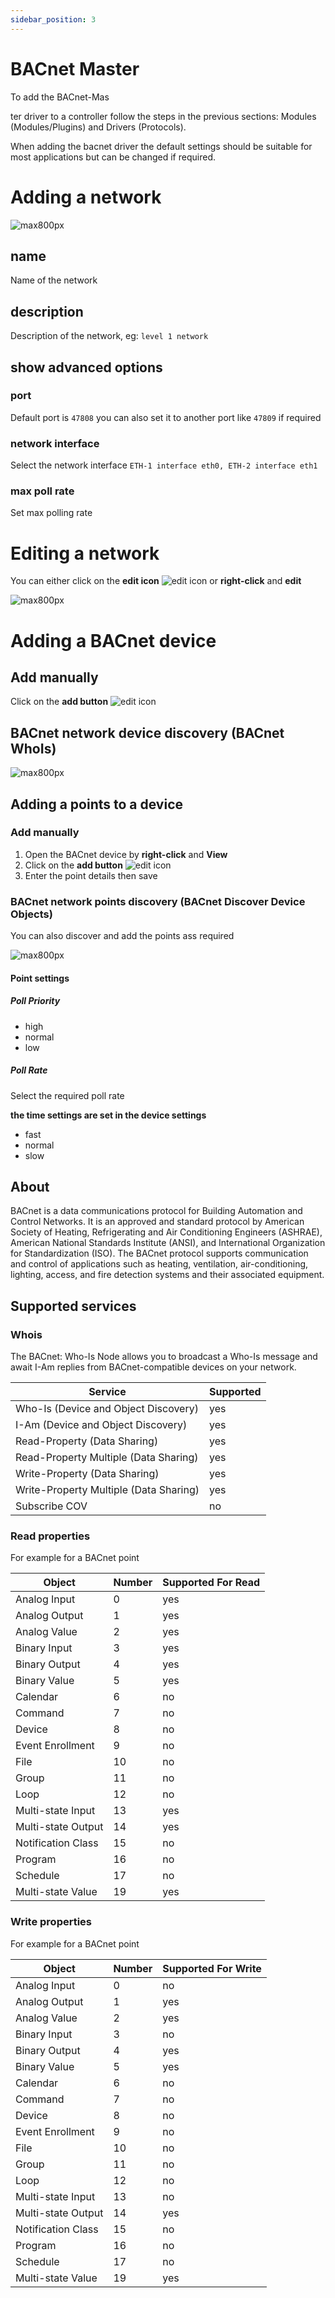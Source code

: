 ```yaml
---
sidebar_position: 3
---
```


# BACnet Master

To add the BACnet-Mas

ter driver to a controller follow the steps in the previous sections: Modules (Modules/Plugins) and
Drivers (Protocols).

When adding the bacnet driver the default settings should be suitable for most applications but can be changed if
required.

# Adding a network
![max800px](img/bacnet-add-network-whois.gif)

## name
Name of the network

## description
Description of the network, eg: `level 1 network`

## show advanced options

### port
Default port is `47808` you can also set it to another port like `47809` if required

### network interface 
Select the network interface
`ETH-1 interface eth0, ETH-2 interface eth1`

### max poll rate
Set max polling rate

# Editing a network
You can either click on the **edit icon** ![edit icon](../../img/edit-icon.png) or **right-click** and **edit**

![max800px](img/bacnet-master-settings.png)

# Adding a BACnet device

## Add manually

Click on the **add button** ![edit icon](../img/apps/add-button.png) 

## BACnet network device discovery (BACnet WhoIs)

![max800px](img/whois.gif)


## Adding a points to a device

### Add manually

1. Open the BACnet device by **right-click** and **View**
2. Click on the **add button** ![edit icon](../img/apps/add-button.png)
3. Enter the point details then save

### BACnet network points discovery (BACnet Discover Device Objects)

You can also discover and add the points ass required

![max800px](img/discover-points.gif)

#### Point settings

##### Poll  Priority

- high
- normal
- low

##### Poll Rate
Select the required poll rate

**the time settings are set in the device settings**

- fast
- normal
- slow


## About

BACnet is a data communications protocol for Building Automation and Control Networks. It is an approved and
standard protocol by American Society of Heating, Refrigerating and Air Conditioning Engineers (ASHRAE),
American National Standards Institute (ANSI), and International Organization for Standardization (ISO). The
BACnet protocol supports communication and control of applications such as heating, ventilation, air-conditioning,
lighting, access, and fire detection systems and their associated equipment.

## Supported services

### Whois

The BACnet: Who-Is Node allows you to broadcast a Who-Is message and await I-Am replies from BACnet-compatible devices
on your network.

| Service                                | Supported |
|----------------------------------------|-----------|
| Who-Is (Device and Object Discovery)   | yes       |
| I-Am (Device and Object Discovery)     | yes       |
| Read-Property (Data Sharing)           | yes       |
| Read-Property Multiple (Data Sharing)  | yes       |
| Write-Property (Data Sharing)          | yes       |
| Write-Property Multiple (Data Sharing) | yes       |
| Subscribe COV                          | no        |

### Read properties

For example for a BACnet point

| Object             | Number | Supported For Read |
|--------------------|--------|--------------------|
| Analog Input       | 0      | yes                |
| Analog Output      | 1      | yes                |
| Analog Value       | 2      | yes                |
| Binary Input       | 3      | yes                |
| Binary Output      | 4      | yes                |
| Binary Value       | 5      | yes                |
| Calendar           | 6      | no                 |
| Command            | 7      | no                 |
| Device             | 8      | no                 |
| Event Enrollment   | 9      | no                 |
| File               | 10     | no                 |
| Group              | 11     | no                 |
| Loop               | 12     | no                 |
| Multi-state Input  | 13     | yes                |
| Multi-state Output | 14     | yes                |
| Notification Class | 15     | no                 |
| Program            | 16     | no                 |
| Schedule           | 17     | no                 |
| Multi-state Value  | 19     | yes                |

### Write properties

For example for a BACnet point

| Object             | Number | Supported For Write |
|--------------------|--------|---------------------|
| Analog Input       | 0      | no                  |
| Analog Output      | 1      | yes                 |
| Analog Value       | 2      | yes                 |
| Binary Input       | 3      | no                  |
| Binary Output      | 4      | yes                 |
| Binary Value       | 5      | yes                 |
| Calendar           | 6      | no                  |
| Command            | 7      | no                  |
| Device             | 8      | no                  |
| Event Enrollment   | 9      | no                  |
| File               | 10     | no                  |
| Group              | 11     | no                  |
| Loop               | 12     | no                  |
| Multi-state Input  | 13     | no                  |
| Multi-state Output | 14     | yes                 |
| Notification Class | 15     | no                  |
| Program            | 16     | no                  |
| Schedule           | 17     | no                  |
| Multi-state Value  | 19     | yes                 |